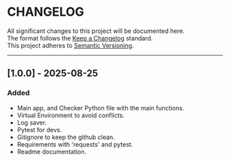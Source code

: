 # CHANGELOG

All significant changes to this project will be documented here.  
The format follows the [Keep a Changelog](https://keepachangelog.com/en/1.0.0/) standard.  
This project adheres to [Semantic Versioning](https://semver.org/).

---

## [1.0.0] - 2025-08-25
### Added
- Main app, and Checker Python file with the main functions.
- Virtual Environment to avoid conflicts.
- Log saver.
- Pytest for devs.
- Gitignore to keep the github clean.
- Requirements with 'requests' and pytest.
- Readme documentation.